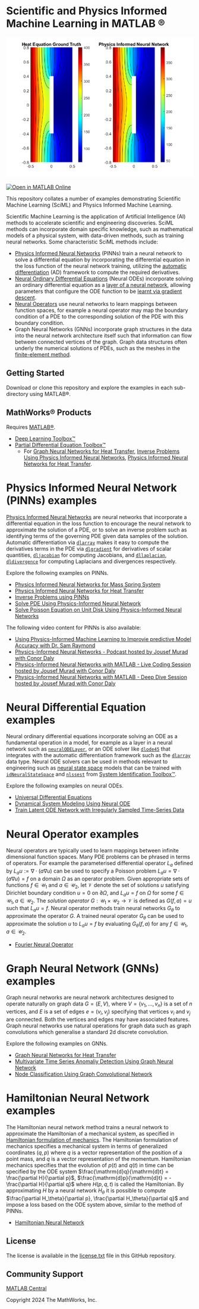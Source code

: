 # Scientific and Physics Informed Machine Learning in MATLAB &reg;

![plot of heat equation solution and physics informed neural network approximation](./ref/heat.png)

[![Open in MATLAB Online](https://www.mathworks.com/images/responsive/global/open-in-matlab-online.svg)](https://matlab.mathworks.com/open/github/v1?repo=matlab-deep-learning/SciML-and-Physics-Informed-Machine-Learning-Examples)

This repository collates a number of examples demonstrating Scientific Machine Learning (SciML) and Physics Informed Machine Learning.

Scientific Machine Learning is the application of Artificial Intelligence (AI) methods to accelerate scientific and engineering discoveries. SciML methods can incorporate domain specific knowledge, such as mathematical models of a physical system, with data-driven methods, such as training neural networks. Some characteristic SciML methods include:

* [Physics Informed Neural Networks](https://doi.org/10.1016/j.jcp.2018.10.045) (PINNs) train a neural network to solve a differential equation by incorporating the differential equation in the loss function of the neural network training, utilizing the [automatic differentiation](https://uk.mathworks.com/help/deeplearning/ug/deep-learning-with-automatic-differentiation-in-matlab.html) (AD) framework to compute the required derivatives.
* [Neural Ordinary Differential Equations](https://arxiv.org/abs/1806.07366) (Neural ODEs) incorporate solving an ordinary differential equation as a [layer of a neural network](https://uk.mathworks.com/help/deeplearning/ref/nnet.cnn.layer.neuralodelayer.html), allowing parameters that configure the ODE function to be [learnt via gradient descent](https://uk.mathworks.com/help/deeplearning/ref/trainnet.html).
* [Neural Operators](https://www.jmlr.org/papers/volume24/21-1524/21-1524.pdf) use neural networks to learn mappings between function spaces, for example a neural operator may map the boundary condition of a PDE to the corresponding solution of the PDE with this boundary condition.
* Graph Neural Networks (GNNs) incorporate graph structures in the data into the neural network architecture itself such that information can flow between connected vertices of the graph. Graph data structures often underly the numerical solutions of PDEs, such as the meshes in the [finite-element method](https://uk.mathworks.com/help/pde/ug/basics-of-the-finite-element-method.html).

## Getting Started

Download or clone this repository and explore the examples in each sub-directory using MATLAB&reg;.

## MathWorks&reg; Products

Requires [MATLAB&reg;](https://uk.mathworks.com/products/matlab.html).
* [Deep Learning Toolbox&trade;](https://uk.mathworks.com/products/deep-learning.html)
* [Partial Differential Equation Toolbox&trade;](https://uk.mathworks.com/products/pde.html)
  * For [Graph Neural Networks for Heat Transfer](./graph-neural-network-for-heat-transfer-problem/), [Inverse Problems Using Physics Informed Neural Networks](./inverse-problems-using-physics-informed-neural-networks/), [Physics Informed Neural Networks for Heat Transfer](./physics-informed-neural-networks-for-heat-transfer/).

# Physics Informed Neural Network (PINNs) examples

[Physics Informed Neural Networks](https://uk.mathworks.com/discovery/physics-informed-neural-networks.html) are neural networks that incorporate a differential equation in the loss function to encourage the neural network to approximate the solution of a PDE, or to solve an inverse problem such as identifying terms of the governing PDE given data samples of the solution. Automatic differentiation via [`dlarray`](https://uk.mathworks.com/help/deeplearning/ref/dlarray.html) makes it easy to compute the derivatives terms in the PDE via [`dlgradient`](https://uk.mathworks.com/help/deeplearning/ref/dlarray.dlgradient.html) for derivatives of scalar quantities, [`dljacobian`](https://uk.mathworks.com/help/deeplearning/ref/dlarray.dljacobian.html) for computing Jacobians, and [`dllaplacian`](https://uk.mathworks.com/help/deeplearning/ref/dlarray.dllaplacian.html), [`dldivergence`](https://uk.mathworks.com/help/deeplearning/ref/dlarray.dldivergence.html) for computing Laplacians and divergences respectively.

Explore the following examples on PINNs.

* [Physics Informed Neural Networks for Mass Spring System](./physics-informed-neural-networks-for-mass-spring-system/)
* [Physics Informed Neural Networks for Heat Transfer](./physics-informed-neural-networks-for-heat-transfer/)
* [Inverse Problems using PINNs](./inverse-problems-using-physics-informed-neural-networks/)
* [Solve PDE Using Physics-Informed Neural Network](https://uk.mathworks.com/help/deeplearning/ug/solve-partial-differential-equations-with-lbfgs-method-and-deep-learning.html)
* [Solve Poisson Equation on Unit Disk Using Physics-Informed Neural Networks](https://uk.mathworks.com/help/pde/ug/solve-poisson-equation-on-unit-disk-using-pinn.html)

The following video content for PINNs is also available:

* [Using Physics-Informed Machine Learning to Improvie predictive Model Accuracy with Dr. Sam Raymond](https://uk.mathworks.com/company/user_stories/case-studies/using-physics-informed-machine-learning-to-improve-predictive-model-accuracy.html)
* [Physics-Informed Neural Networks - Podcast hosted by Jousef Murad with Conor Daly](https://youtu.be/eKzHKGVIZMk?feature=shared)
* [Physics-Informed Neural Networks with MATLAB - Live Coding Session hosted by Jousef Murad with Conor Daly](https://www.youtube.com/live/7ZdALJ2bIKA?feature=shared)
* [Physics-Informed Neural Networks with MATLAB - Deep Dive Session hosted by Jousef Murad with Conor Daly](https://youtu.be/RTR_RklvAUQ?feature=shared)

# Neural Differential Equation examples

Neural ordinary differential equations incorporate solving an ODE as a fundamental operation in a model, for example as a layer in a neural network such as [`neuralODELayer`](https://uk.mathworks.com/help/deeplearning/ref/nnet.cnn.layer.neuralodelayer.html), or an ODE solver like [`dlode45`](https://uk.mathworks.com/help/deeplearning/ref/dlarray.dlode45.html) that integrates with the automatic differentiation framework such as the [`dlarray`](https://uk.mathworks.com/help/deeplearning/ref/dlarray.html) data type. Neural ODE solvers can be used in methods relevant to engineering such as [neural state space](https://uk.mathworks.com/help/ident/ug/what-are-neural-state-space-models.html) models that can be trained with [`idNeuralStateSpace`](https://uk.mathworks.com/help/ident/ref/idneuralstatespace.html) and [`nlssest`](https://uk.mathworks.com/help/ident/ref/nlssest.html) from [System Identification Toolbox&trade;](https://www.mathworks.com/products/sysid.html).

Explore the following examples on neural ODEs.

* [Universal Differential Equations](./universal-differential-equations/)
* [Dynamical System Modeling Using Neural ODE](https://uk.mathworks.com/help/deeplearning/ug/dynamical-system-modeling-using-neural-ode.html)
* [Train Latent ODE Network with Irregularly Sampled Time-Series Data](https://uk.mathworks.com/help/deeplearning/ug/train-latent-ode-network-with-irregularly-sampled-time-series-data.html)

# Neural Operator examples

Neural operators are typically used to learn mappings between infinite dimensional function spaces. Many PDE problems can be phrased in terms of operators. For example the parameterised differential operator $L_a$ defined by $L_a u := \nabla \cdot \left(a \nabla u\right)$ can be used to specify a Poisson problem $L_a u  = \nabla \cdot \left(a \nabla u \right) = f$ on a domain $\Omega$ as an operator problem. Given appropriate sets of functions $f \in \mathcal{U}_1$ and $a \in \mathcal{U}_2$, let $\mathcal{V}$ denote the set of solutions $u$ satisfying Dirichlet boundary condition $u = 0$ on $\partial \Omega$, and $L_a u = f$ on $\Omega$ for some $f \in \mathcal{U}_1, a \in \mathcal{U}_2$. The _solution operator_ $G: \mathcal{U}_1 \times \mathcal{U}_2 \rightarrow \mathcal{V}$ is defined as $G(f,a)= u$ such that $L_a u = f$.  Neural operator methods train neural networks $G_\theta$ to approximate the operator $G$. A trained neural operator $G_\theta$ can be used to approximate the solution $u$ to $L_a u = f$ by evaluating $G_\theta (f,a)$ for any $f \in \mathcal{U}_1, a \in \mathcal{U}_2$.

* [Fourier Neural Operator](./fourier-neural-operator/)

# Graph Neural Network (GNNs) examples

Graph neural networks are neural network architectures designed to operate naturally on graph data $G = (E,V)$, where $V = \{v_1, \ldots, v_n\}$ is a set of $n$ vertices, and $E$ is a set of edges $e = (v_i,v_j)$ specifying that vertices $v_i$ and $v_j$ are connected. Both the vertices and edges may have associated features. Graph neural networks use natural operations for graph data such as graph convolutions which generalise a standard 2d discrete convolution. 

Explore the following examples on GNNs.

* [Graph Neural Networks for Heat Transfer](./graph-neural-network-for-heat-transfer-problem/)
* [Multivariate Time Series Anomaliy Detection Using Graph Neural Network](https://uk.mathworks.com/help/deeplearning/ug/multivariate-time-series-anomaly-detection-using-graph-neural-network.html)
* [Node Classification Using Graph Convolutional Network](https://uk.mathworks.com/help/deeplearning/ug/node-classification-using-graph-convolutional-network.html)

# Hamiltonian Neural Network examples

The Hamiltonian neural network method trains a neural network to approximate the Hamiltonian of a mechanical system, as specified in [Hamiltonian formulation of mechanics](https://en.wikipedia.org/wiki/Hamiltonian_mechanics). The Hamiltonian formulation of mechanics specifies a mechanical system in terms of generalized coordinates $(q,p)$ where $q$ is a vector representation of the position of a point mass, and $q$ is a vector representation of the momentum. Hamiltonian mechanics specifies that the evolution of $p(t)$ and $q(t)$ in time can be specified by the ODE system $\frac{\mathrm{d}q}{\mathrm{d}t} = \frac{\partial H}{\partial p}$, $\frac{\mathrm{d}p}{\mathrm{d}t} = - \frac{\partial H}{\partial q}$ where $H(p,q,t)$ is called the Hamiltonian. By approximating $H$ by a neural network $H_\theta$ it is possible to compute $\frac{\partial H_\theta}{\partial p}, \frac{\partial H_\theta}{\partial q}$ and impose a loss based on the ODE system above, similar to the method of PINNs. 

* [Hamiltonian Neural Network](./hamiltonian-neural-network/)

## License
The license is available in the [license.txt](./license.txt) file in this GitHub repository.

## Community Support
[MATLAB Central](https://www.mathworks.com/matlabcentral)

Copyright 2024 The MathWorks, Inc.

